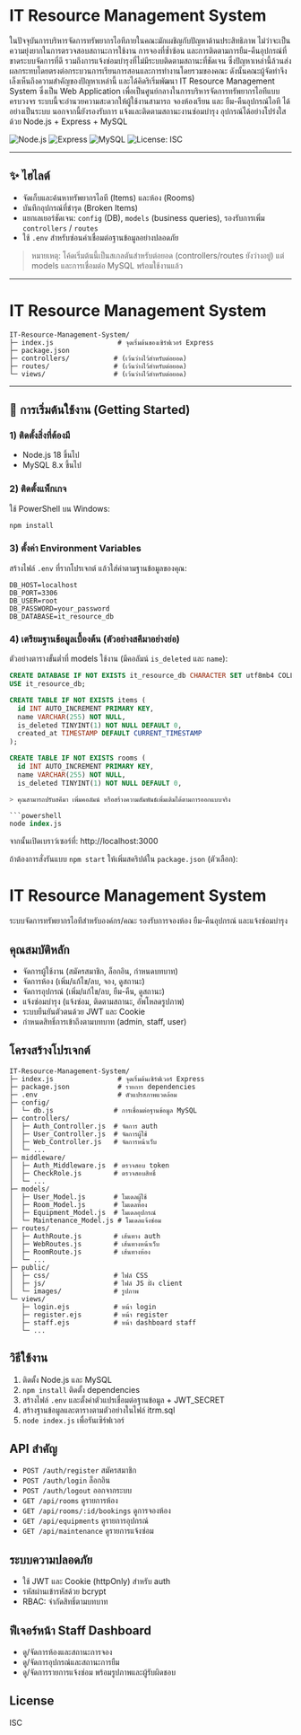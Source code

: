 # IT Resource Management System

ในปัจจุบันการบริหารจัดการทรัพยากรไอทีภายในคณะมักเผชิญกับปัญหาด้านประสิทธิภาพ ไม่ว่าจะเป็นความยุ่งยากในการตรวจสอบสถานะการใช้งาน การจองที่ซ้ำซ้อน และการติดตามการยืม-คืนอุปกรณ์ที่ขาดระบบจัดการที่ดี รวมถึงการแจ้งซ่อมบำรุงที่ไม่มีระบบติดตามสถานะที่ชัดเจน ซึ่งปัญหาเหล่านี้ล้วนส่งผลกระทบโดยตรงต่อกระบวนการเรียนการสอนและการทำงานโดยรวมของคณะ
ดังนั้นคณะผู้จัดทำจึงเล็งเห็นถึงความสำคัญของปัญหาเหล่านี้ และได้คิดริเริ่มพัฒนา IT Resource Management System ซึ่งเป็น Web Application เพื่อเป็นศูนย์กลางในการบริหารจัดการทรัพยากรไอทีแบบครบวงจร ระบบนี้จะอำนวยความสะดวกให้ผู้ใช้งานสามารถ จองห้องเรียน และ ยืม-คืนอุปกรณ์ไอที ได้อย่างเป็นระบบ นอกจากนี้ยังรองรับการ แจ้งและติดตามสถานะงานซ่อมบำรุง อุปกรณ์ได้อย่างโปร่งใส ด้วย Node.js + Express + MySQL

![Node.js](https://img.shields.io/badge/Node.js-18%2B-339933?logo=node.js&logoColor=white)
![Express](https://img.shields.io/badge/Express-5.x-000000?logo=express&logoColor=white)
![MySQL](https://img.shields.io/badge/MySQL-8.x-4479A1?logo=mysql&logoColor=white)
![License: ISC](https://img.shields.io/badge/License-ISC-blue.svg)

---

## ✨ ไฮไลต์
- จัดเก็บและค้นหาทรัพยากรไอที (Items) และห้อง (Rooms)
- บันทึกอุปกรณ์ที่ชำรุด (Broken Items)
- แยกเลเยอร์ชัดเจน: `config` (DB), `models` (business queries), รองรับการเพิ่ม `controllers` / `routes`
- ใช้ `.env` สำหรับซ่อนค่าเชื่อมต่อฐานข้อมูลอย่างปลอดภัย

> หมายเหตุ: โค้ดเริ่มต้นนี้เป็นสเกลตันสำหรับต่อยอด (controllers/routes ยังว่างอยู่) แต่ models และการเชื่อมต่อ MySQL พร้อมใช้งานแล้ว

---

# IT Resource Management System
```
IT-Resource-Management-System/
├─ index.js                # จุดเริ่มต้นของเซิร์ฟเวอร์ Express
├─ package.json
├─ controllers/           # (เว้นว่างไว้สำหรับต่อยอด)
├─ routes/                # (เว้นว่างไว้สำหรับต่อยอด)
└─ views/                 # (เว้นว่างไว้สำหรับต่อยอด)
```

---

## 🚀 การเริ่มต้นใช้งาน (Getting Started)

### 1) ติดตั้งสิ่งที่ต้องมี
- Node.js 18 ขึ้นไป
- MySQL 8.x ขึ้นไป

### 2) ติดตั้งแพ็กเกจ
ใช้ PowerShell บน Windows:

```powershell
npm install
```

### 3) ตั้งค่า Environment Variables
สร้างไฟล์ `.env` ที่รากโปรเจกต์ แล้วใส่ค่าตามฐานข้อมูลของคุณ:

```env
DB_HOST=localhost
DB_PORT=3306
DB_USER=root
DB_PASSWORD=your_password
DB_DATABASE=it_resource_db
```

### 4) เตรียมฐานข้อมูลเบื้องต้น (ตัวอย่างสคีมาอย่างย่อ)
ตัวอย่างตารางขั้นต่ำที่ models ใช้งาน (มีคอลัมน์ `is_deleted` และ `name`):

```sql
CREATE DATABASE IF NOT EXISTS it_resource_db CHARACTER SET utf8mb4 COLLATE utf8mb4_unicode_ci;
USE it_resource_db;

CREATE TABLE IF NOT EXISTS items (
  id INT AUTO_INCREMENT PRIMARY KEY,
  name VARCHAR(255) NOT NULL,
  is_deleted TINYINT(1) NOT NULL DEFAULT 0,
  created_at TIMESTAMP DEFAULT CURRENT_TIMESTAMP
);

CREATE TABLE IF NOT EXISTS rooms (
  id INT AUTO_INCREMENT PRIMARY KEY,
  name VARCHAR(255) NOT NULL,
  is_deleted TINYINT(1) NOT NULL DEFAULT 0,

> คุณสามารถปรับสคีมา เพิ่มคอลัมน์ หรือสร้างความสัมพันธ์เพิ่มเติมได้ตามการออกแบบจริง

```powershell
node index.js
```

จากนั้นเปิดเบราว์เซอร์ที่: http://localhost:3000

ถ้าต้องการสั่งรันแบบ `npm start` ให้เพิ่มสคริปต์ใน `package.json` (ตัวเลือก):
# IT Resource Management System

ระบบจัดการทรัพยากรไอทีสำหรับองค์กร/คณะ รองรับการจองห้อง ยืม-คืนอุปกรณ์ และแจ้งซ่อมบำรุง

## คุณสมบัติหลัก
- จัดการผู้ใช้งาน (สมัครสมาชิก, ล็อกอิน, กำหนดบทบาท)
- จัดการห้อง (เพิ่ม/แก้ไข/ลบ, จอง, ดูสถานะ)
- จัดการอุปกรณ์ (เพิ่ม/แก้ไข/ลบ, ยืม-คืน, ดูสถานะ)
- แจ้งซ่อมบำรุง (แจ้งซ่อม, ติดตามสถานะ, อัพโหลดรูปภาพ)
- ระบบยืนยันตัวตนด้วย JWT และ Cookie
- กำหนดสิทธิ์การเข้าถึงตามบทบาท (admin, staff, user)

## โครงสร้างโปรเจกต์
```
IT-Resource-Management-System/
├─ index.js                # จุดเริ่มต้นเซิร์ฟเวอร์ Express
├─ package.json            # รายการ dependencies
├─ .env                    # ตัวแปรสภาพแวดล้อม
├─ config/
│  └─ db.js               # การเชื่อมต่อฐานข้อมูล MySQL
├─ controllers/
│  ├─ Auth_Controller.js  # จัดการ auth
│  ├─ User_Controller.js  # จัดการผู้ใช้
│  ├─ Web_Controller.js   # จัดการหน้าเว็บ
│  └─ ...
├─ middleware/
│  ├─ Auth_Middleware.js  # ตรวจสอบ token
│  ├─ CheckRole.js        # ตรวจสอบสิทธิ์
│  └─ ...
├─ models/
│  ├─ User_Model.js       # โมเดลผู้ใช้
│  ├─ Room_Model.js       # โมเดลห้อง
│  ├─ Equipment_Model.js  # โมเดลอุปกรณ์
│  └─ Maintenance_Model.js # โมเดลแจ้งซ่อม
├─ routes/
│  ├─ AuthRoute.js        # เส้นทาง auth
│  ├─ WebRoutes.js        # เส้นทางหน้าเว็บ
│  ├─ RoomRoute.js        # เส้นทางห้อง
│  └─ ...
├─ public/
│  ├─ css/                # ไฟล์ CSS
│  ├─ js/                 # ไฟล์ JS ฝั่ง client
│  └─ images/             # รูปภาพ
└─ views/
   ├─ login.ejs           # หน้า login
   ├─ register.ejs        # หน้า register
   ├─ staff.ejs           # หน้า dashboard staff
   └─ ...
```

## วิธีใช้งาน
1. ติดตั้ง Node.js และ MySQL
2. `npm install` ติดตั้ง dependencies
3. สร้างไฟล์ `.env` และตั้งค่าตัวแปรเชื่อมต่อฐานข้อมูล + JWT_SECRET
4. สร้างฐานข้อมูลและตารางตามตัวอย่างในไฟล์ itrm.sql
5. `node index.js` เพื่อรันเซิร์ฟเวอร์

## API สำคัญ
- `POST /auth/register` สมัครสมาชิก
- `POST /auth/login` ล็อกอิน
- `POST /auth/logout` ออกจากระบบ
- `GET /api/rooms` ดูรายการห้อง
- `GET /api/rooms/:id/bookings` ดูการจองห้อง
- `GET /api/equipments` ดูรายการอุปกรณ์
- `GET /api/maintenance` ดูรายการแจ้งซ่อม

## ระบบความปลอดภัย
- ใช้ JWT และ Cookie (httpOnly) สำหรับ auth
- รหัสผ่านเข้ารหัสด้วย bcrypt
- RBAC: จำกัดสิทธิ์ตามบทบาท

## ฟีเจอร์หน้า Staff Dashboard
- ดู/จัดการห้องและสถานะการจอง
- ดู/จัดการอุปกรณ์และสถานะการยืม
- ดู/จัดการรายการแจ้งซ่อม พร้อมรูปภาพและผู้รับผิดชอบ

## License
ISC